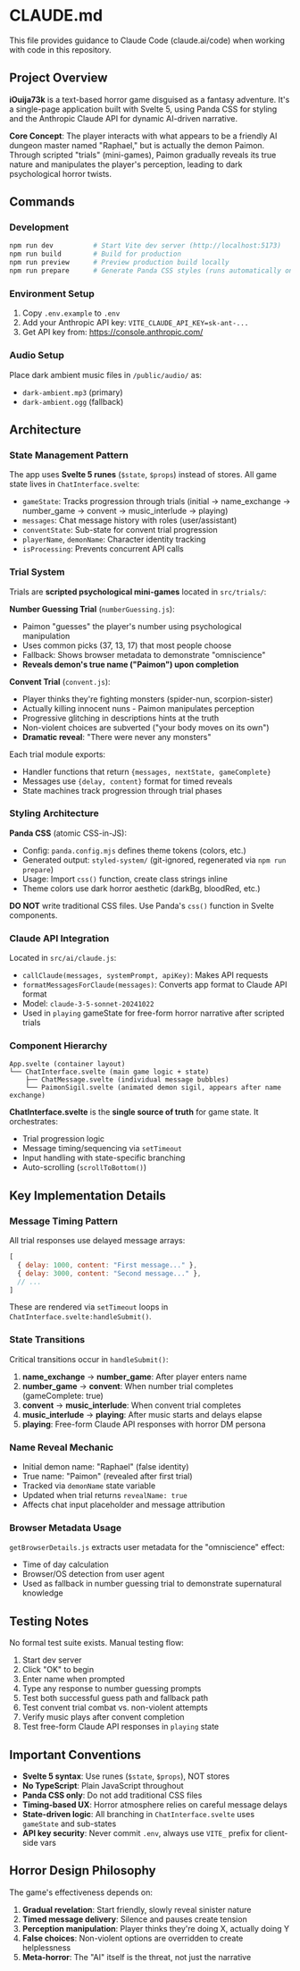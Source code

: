 # CLAUDE.md

This file provides guidance to Claude Code (claude.ai/code) when working with code in this repository.

## Project Overview

**iOuija73k** is a text-based horror game disguised as a fantasy adventure. It's a single-page application built with Svelte 5, using Panda CSS for styling and the Anthropic Claude API for dynamic AI-driven narrative.

**Core Concept**: The player interacts with what appears to be a friendly AI dungeon master named "Raphael," but is actually the demon Paimon. Through scripted "trials" (mini-games), Paimon gradually reveals its true nature and manipulates the player's perception, leading to dark psychological horror twists.

## Commands

### Development
```bash
npm run dev          # Start Vite dev server (http://localhost:5173)
npm run build        # Build for production
npm run preview      # Preview production build locally
npm run prepare      # Generate Panda CSS styles (runs automatically on install)
```

### Environment Setup
1. Copy `.env.example` to `.env`
2. Add your Anthropic API key: `VITE_CLAUDE_API_KEY=sk-ant-...`
3. Get API key from: https://console.anthropic.com/

### Audio Setup
Place dark ambient music files in `/public/audio/` as:
- `dark-ambient.mp3` (primary)
- `dark-ambient.ogg` (fallback)

## Architecture

### State Management Pattern
The app uses **Svelte 5 runes** (`$state`, `$props`) instead of stores. All game state lives in `ChatInterface.svelte`:
- `gameState`: Tracks progression through trials (initial → name_exchange → number_game → convent → music_interlude → playing)
- `messages`: Chat message history with roles (user/assistant)
- `conventState`: Sub-state for convent trial progression
- `playerName`, `demonName`: Character identity tracking
- `isProcessing`: Prevents concurrent API calls

### Trial System
Trials are **scripted psychological mini-games** located in `src/trials/`:

**Number Guessing Trial** (`numberGuessing.js`):
- Paimon "guesses" the player's number using psychological manipulation
- Uses common picks (37, 13, 17) that most people choose
- Fallback: Shows browser metadata to demonstrate "omniscience"
- **Reveals demon's true name ("Paimon") upon completion**

**Convent Trial** (`convent.js`):
- Player thinks they're fighting monsters (spider-nun, scorpion-sister)
- Actually killing innocent nuns - Paimon manipulates perception
- Progressive glitching in descriptions hints at the truth
- Non-violent choices are subverted ("your body moves on its own")
- **Dramatic reveal**: "There were never any monsters"

Each trial module exports:
- Handler functions that return `{messages, nextState, gameComplete}`
- Messages use `{delay, content}` format for timed reveals
- State machines track progression through trial phases

### Styling Architecture
**Panda CSS** (atomic CSS-in-JS):
- Config: `panda.config.mjs` defines theme tokens (colors, etc.)
- Generated output: `styled-system/` (git-ignored, regenerated via `npm run prepare`)
- Usage: Import `css()` function, create class strings inline
- Theme colors use dark horror aesthetic (darkBg, bloodRed, etc.)

**DO NOT** write traditional CSS files. Use Panda's `css()` function in Svelte components.

### Claude API Integration
Located in `src/ai/claude.js`:
- `callClaude(messages, systemPrompt, apiKey)`: Makes API requests
- `formatMessagesForClaude(messages)`: Converts app format to Claude API format
- Model: `claude-3-5-sonnet-20241022`
- Used in `playing` gameState for free-form horror narrative after scripted trials

### Component Hierarchy
```
App.svelte (container layout)
└── ChatInterface.svelte (main game logic + state)
    ├── ChatMessage.svelte (individual message bubbles)
    └── PaimonSigil.svelte (animated demon sigil, appears after name exchange)
```

**ChatInterface.svelte** is the **single source of truth** for game state. It orchestrates:
- Trial progression logic
- Message timing/sequencing via `setTimeout`
- Input handling with state-specific branching
- Auto-scrolling (`scrollToBottom()`)

## Key Implementation Details

### Message Timing Pattern
All trial responses use delayed message arrays:
```javascript
[
  { delay: 1000, content: "First message..." },
  { delay: 3000, content: "Second message..." },
  // ...
]
```
These are rendered via `setTimeout` loops in `ChatInterface.svelte:handleSubmit()`.

### State Transitions
Critical transitions occur in `handleSubmit()`:
1. **name_exchange** → **number_game**: After player enters name
2. **number_game** → **convent**: When number trial completes (gameComplete: true)
3. **convent** → **music_interlude**: When convent trial completes
4. **music_interlude** → **playing**: After music starts and delays elapse
5. **playing**: Free-form Claude API responses with horror DM persona

### Name Reveal Mechanic
- Initial demon name: "Raphael" (false identity)
- True name: "Paimon" (revealed after first trial)
- Tracked via `demonName` state variable
- Updated when trial returns `revealName: true`
- Affects chat input placeholder and message attribution

### Browser Metadata Usage
`getBrowserDetails.js` extracts user metadata for the "omniscience" effect:
- Time of day calculation
- Browser/OS detection from user agent
- Used as fallback in number guessing trial to demonstrate supernatural knowledge

## Testing Notes

No formal test suite exists. Manual testing flow:
1. Start dev server
2. Click "OK" to begin
3. Enter name when prompted
4. Type any response to number guessing prompts
5. Test both successful guess path and fallback path
6. Test convent trial combat vs. non-violent attempts
7. Verify music plays after convent completion
8. Test free-form Claude API responses in `playing` state

## Important Conventions

- **Svelte 5 syntax**: Use runes (`$state`, `$props`), NOT stores
- **No TypeScript**: Plain JavaScript throughout
- **Panda CSS only**: Do not add traditional CSS files
- **Timing-based UX**: Horror atmosphere relies on careful message delays
- **State-driven logic**: All branching in `ChatInterface.svelte` uses `gameState` and sub-states
- **API key security**: Never commit `.env`, always use `VITE_` prefix for client-side vars

## Horror Design Philosophy

The game's effectiveness depends on:
1. **Gradual revelation**: Start friendly, slowly reveal sinister nature
2. **Timed message delivery**: Silence and pauses create tension
3. **Perception manipulation**: Player thinks they're doing X, actually doing Y
4. **False choices**: Non-violent options are overridden to create helplessness
5. **Meta-horror**: The "AI" itself is the threat, not just the narrative

